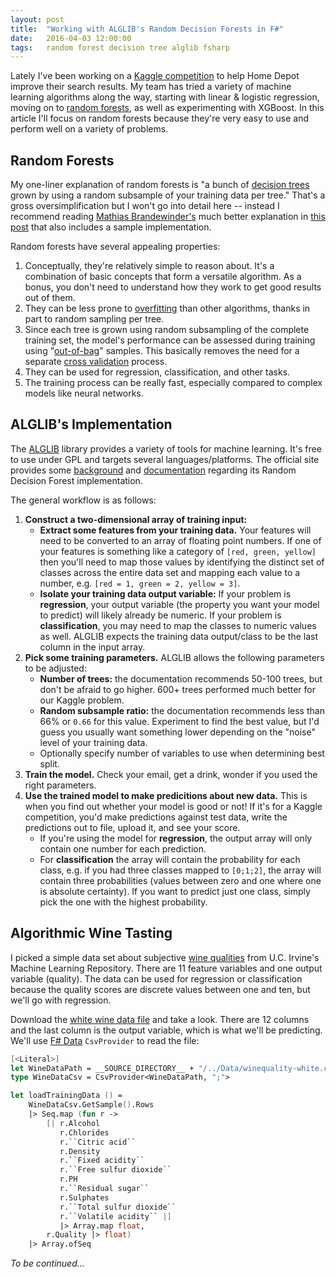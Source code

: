 ```yaml
---
layout: post
title:  "Working with ALGLIB's Random Decision Forests in F#"
date:   2016-04-03 12:00:00
tags:   random forest decision tree alglib fsharp
---
```

Lately I've been working on a [Kaggle competition](https://www.kaggle.com/c/home-depot-product-search-relevance) to help Home Depot improve their search results. My team has tried a variety of machine learning algorithms along the way, starting with linear & logistic regression, moving on to [random forests](https://en.wikipedia.org/wiki/Random_forest), as well as experimenting with XGBoost. In this article I'll focus on random forests because they're very easy to use and perform well on a variety of problems.

## Random Forests
My one-liner explanation of random forests is "a bunch of [decision trees](https://en.wikipedia.org/wiki/Decision_tree) grown by using a random subsample of your training data per tree." That's a gross oversimplification but I won't go into detail here -- instead I recommend reading [Mathias Brandewinder's](https://twitter.com/brandewinder) much better explanation in [this post](http://www.clear-lines.com/blog/post/Random-Forest-classification-in-F-first-cut.aspx) that also includes a sample implementation.

Random forests have several appealing properties:

1. Conceptually, they're relatively simple to reason about. It's a combination of basic concepts that form a versatile algorithm. As a bonus, you don't need to understand how they work to get good results out of them.
1. They can be less prone to [overfitting](https://en.wikipedia.org/wiki/Overfitting) than other algorithms, thanks in part to random sampling per tree.
1. Since each tree is grown using random subsampling of the complete training set, the model's performance can be assessed during training using "[out-of-bag](https://en.wikipedia.org/wiki/Out-of-bag_error)" samples. This basically removes the need for a separate [cross validation](https://en.wikipedia.org/wiki/Cross-validation_(statistics)) process.
1. They can be used for regression, classification, and other tasks.
1. The training process can be really fast, especially compared to complex models like neural networks.

## ALGLIB's Implementation
The [ALGLIB](http://www.alglib.net) library provides a variety of tools for machine learning. It's free to use under GPL and targets several languages/platforms. The official site provides some [background](http://www.alglib.net/dataanalysis/decisionforest.php) and [documentation](http://www.alglib.net/translator/man/manual.csharp.html#unit_dforest) regarding its Random Decision Forest implementation.

The general workflow is as follows:

1. **Construct a two-dimensional array of training input:**
    * **Extract some features from your training data.** Your features will need to be converted to an array of floating point numbers. If one of your features is something like a category of `[red, green, yellow]` then you'll need to map those values by identifying the distinct set of classes across the entire data set and mapping each value to a number, e.g. `[red = 1, green = 2, yellow = 3]`.
    * **Isolate your training data output variable:** If your problem is **regression**, your output variable (the property you want your model to predict) will likely already be numeric. If your problem is **classification**, you may need to map the classes to numeric values as well. ALGLIB expects the training data output/class to be the last column in the input array.
1. **Pick some training parameters.** ALGLIB allows the following parameters to be adjusted:
    * **Number of trees:** the documentation recommends 50-100 trees, but don't be afraid to go higher. 600+ trees performed much better for our Kaggle problem.
    * **Random subsample ratio:** the documentation recommends less than 66% or `0.66` for this value. Experiment to find the best value, but I'd guess you usually want something lower depending on the "noise" level of your training data.
    * Optionally specify number of variables to use when determining best split.
1. **Train the model.** Check your email, get a drink, wonder if you used the right parameters.
1. **Use the trained model to make predicitions about new data.** This is when you find out whether your model is good or not! If it's for a Kaggle competition, you'd make predictions against test data, write the predictions out to file, upload it, and see your score.
    * If you're using the model for **regression**, the output array will only contain one number for each prediction.
    * For **classification** the array will contain the probability for each class, e.g. if you had three classes mapped to `[0;1;2]`, the array will contain three probabilities (values between zero and one where one is absolute certainty). If you want to predict just one class, simply pick the one with the highest probability.
    
## Algorithmic Wine Tasting
I picked a simple data set about subjective [wine qualities](http://archive.ics.uci.edu/ml/datasets/Wine+Quality) from U.C. Irvine's Machine Learning Repository. There are 11 feature variables and one output variable (quality). The data can be used for regression or classification because the quality scores are discrete values between one and ten, but we'll go with regression.

Download the [white wine data file](http://archive.ics.uci.edu/ml/machine-learning-databases/wine-quality/winequality-white.csv) and take a look. There are 12 columns and the last column is the output variable, which is what we'll be predicting. We'll use [F# Data](http://fsharp.github.io/FSharp.Data/) `CsvProvider` to read the file:

```fsharp
[<Literal>]
let WineDataPath = __SOURCE_DIRECTORY__ + "/../Data/winequality-white.csv"
type WineDataCsv = CsvProvider<WineDataPath, ";">

let loadTrainingData () =
    WineDataCsv.GetSample().Rows
    |> Seq.map (fun r ->
        [| r.Alcohol
           r.Chlorides
           r.``Citric acid``
           r.Density
           r.``Fixed acidity``
           r.``Free sulfur dioxide``
           r.PH
           r.``Residual sugar``
           r.Sulphates
           r.``Total sulfur dioxide``
           r.``Volatile acidity`` |]
           |> Array.map float,
        r.Quality |> float)
    |> Array.ofSeq
```

*To be continued...*
